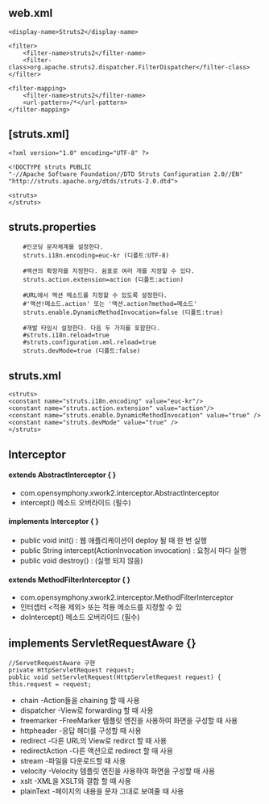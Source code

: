 ## web.xml
    <display-name>Struts2</display-name>

    <filter>
        <filter-name>struts2</filter-name>
        <filter-class>org.apache.struts2.dispatcher.FilterDispatcher</filter-class>
    </filter>

    <filter-mapping>
        <filter-name>struts2</filter-name>
        <url-pattern>/*</url-pattern>
    </filter-mapping>


## [struts.xml]
    <?xml version="1.0" encoding="UTF-8" ?>

    <!DOCTYPE struts PUBLIC
    "-//Apache Software Foundation//DTD Struts Configuration 2.0//EN"
    "http://struts.apache.org/dtds/struts-2.0.dtd">

    <struts>
    </struts>


## struts.properties 		
		#인코딩 문자체계를 설정한다.
		struts.i18n.encoding=euc-kr (디폴트:UTF-8)		

		#액션의 확장자를 지정한다. 쉼표로 여러 개를 지정할 수 있다.
		struts.action.extension=action (디폴트:action)

		#URL에서 액션 메소드를 지정할 수 있도록 설정한다.
		#'액션!메소드.action' 또는 '액션.action?method=메소드'
		struts.enable.DynamicMethodInvocation=false (디폴트:true)

		#개발 타임시 설정한다. 다음 두 가지를 포함한다.
		#struts.i18n.reload=true
		#struts.configuration.xml.reload=true
		struts.devMode=true (디폴트:false)


## struts.xml
    <struts>
    <constant name="struts.i18n.encoding" value="euc-kr"/>
    <constant name="struts.action.extension" value="action"/>
    <constant name="struts.enable.DynamicMethodInvocation" value="true" />
    <constant name="struts.devMode" value="true" />
    </struts>


## Interceptor
#### extends AbstractInterceptor { }
+ com.opensymphony.xwork2.interceptor.AbstractInterceptor
+ intercept() 메소드 오버라이드 (필수)

#### implements Interceptor { }
+ public void init() : 웹 애플리케이션이 deploy 될 때 한 번 실행
+ public String intercept(ActionInvocation invocation) : 요청시 마다 실행
+ public void destroy() : (실행 되지 않음)

#### extends MethodFilterInterceptor { }
+ com.opensymphony.xwork2.interceptor.MethodFilterInterceptor
+ 인터셉터 <적용 제외> 또는 적용 메소드를 지정할 수 있
+ doIntercept() 메소드 오버라이드 (필수)


## implements ServletRequestAware {}
    //ServetRequestAware 구현
    private HttpServletRequest request;
    public void setServletRequest(HttpServletRequest request) {
    this.request = request;
	
	
	

 
 
 
  
+ chain
    -Action들을 chaining 할 때 사용
+ dispatcher
    -View로 forwarding 할 때 사용
+ freemarker
    -FreeMarker 템플릿 엔진을 사용하여 화면을 구성할 때 사용
+ httpheader
    -응답 헤더를 구성할 때 사용
+ redirect
    -다른 URL의 View로 redirct 할 때 사용
+ redirectAction
    -다른 액션으로 redirect  할 때 사용
+ stream
    -파일을 다운로드할 때 사용
+ velocity
    -Velocity 템플릿 엔진을 사용하여 화면을 구성할 때 사용
+ xslt
    -XML을 XSLT와 결합 할 때 사용
+ plainText
    -페이지의 내용을 문자 그대로 보여줄 때 사용

  
 



